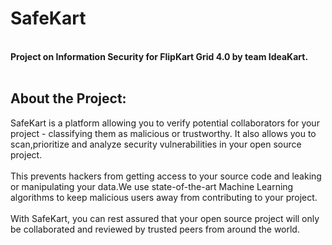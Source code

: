 <h1> SafeKart </h1>
<br>
<b>Project on Information Security for FlipKart Grid 4.0 by team IdeaKart.</b>
<br>
<br>
<h2>About the Project: </h2>

SafeKart is a platform allowing you to verify potential collaborators for your project - classifying them as malicious or trustworthy.
It also allows you to scan,prioritize and analyze security vulnerabilities in your open source project.<br> <br>
This prevents hackers from getting access to your source code and leaking or manipulating your data.We use state-of-the-art Machine Learning algorithms to keep malicious users away from contributing to your project. <br><br>
With SafeKart, you can rest assured that your open source project will only be collaborated and reviewed by trusted peers from around the world. 
<br>
<br>
